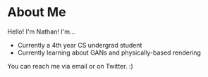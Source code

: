 # About Me
Hello! I'm Nathan! I'm...
- Currently a 4th year CS undergrad student
- Currently learning about GANs and physically-based rendering

You can reach me via email or on Twitter. :)

<!---
jdcabreza/jdcabreza is a ✨ special ✨ repository because its `README.md` (this file) appears on your GitHub profile.
You can click the Preview link to take a look at your changes.
--->
